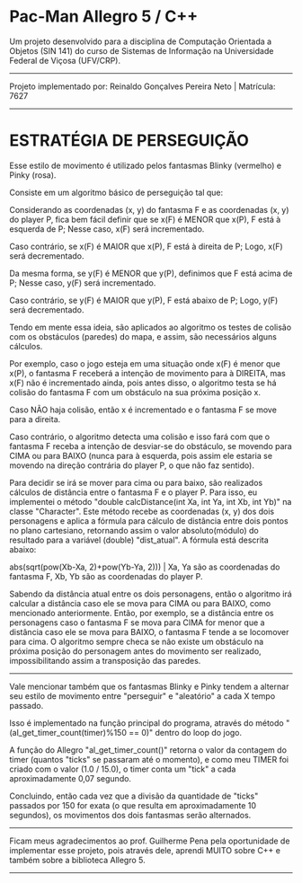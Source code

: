 # Pac-Man Allegro 5 / C++

Um projeto desenvolvido para a disciplina de Computação Orientada a Objetos (SIN 141) do curso de Sistemas de Informação na Universidade Federal de Viçosa (UFV/CRP).

**********************************************************************************

Projeto implementado por: Reinaldo Gonçalves Pereira Neto | Matrícula: 7627
	
**********************************************************************************

# ESTRATÉGIA DE PERSEGUIÇÃO

Esse estilo de movimento é utilizado pelos fantasmas Blinky (vermelho) e Pinky (rosa).

Consiste em um algoritmo básico de perseguição tal que:

Considerando as coordenadas (x, y) do fantasma F e as coordenadas (x, y) do player P, fica bem fácil definir que se x(F) é MENOR que x(P), F está à esquerda de P;
Nesse caso, x(F) será incrementado.

Caso contrário, se x(F) é MAIOR que x(P), F está à direita de P;
Logo, x(F) será decrementado.

Da mesma forma, se y(F) é MENOR que y(P), definimos que F está acima de P;
Nesse caso, y(F) será incrementado.

Caso contrário, se y(F) é MAIOR que y(P), F está abaixo de P;
Logo, y(F) será decrementado.

Tendo em mente essa ideia, são aplicados ao algoritmo os testes de colisão com os obstáculos (paredes) do mapa, e assim, são necessários alguns cálculos.

Por exemplo, caso o jogo esteja em uma situação onde x(F) é menor que x(P), o fantasma F receberá a intenção de movimento para à DIREITA, mas x(F) não é incrementado ainda, pois
antes disso, o algoritmo testa se há colisão do fantasma F com um obstáculo na sua próxima posição x.

Caso NÃO haja colisão, então x é incrementado e o fantasma F se move para a direita.

Caso contrário, o algoritmo detecta uma colisão e isso fará com que o fantasma F receba a intenção de desviar-se do obstáculo, se movendo para CIMA ou para BAIXO (nunca para à esquerda,
pois assim ele estaria se movendo na direção contrária do player P, o que não faz sentido).

Para decidir se irá se mover para cima ou para baixo, são realizados cálculos de distância entre o fantasma F e o player P. 
Para isso, eu implementei o método "double calcDistance(int Xa, int Ya, int Xb, int Yb)" na classe "Character".
Este método recebe as coordenadas (x, y) dos dois personagens e aplica a fórmula para cálculo de distância entre dois pontos no plano cartesiano, 
retornando assim o valor absoluto(módulo) do resultado para a variável (double) "dist_atual". A fórmula está descrita abaixo:

abs(sqrt(pow(Xb-Xa, 2)+pow(Yb-Ya, 2))) | Xa, Ya são as coordenadas do fantasma F, Xb, Yb são as coordenadas do player P.

Sabendo da distância atual entre os dois personagens, então o algoritmo irá calcular a distância caso ele se mova para CIMA ou para BAIXO, como mencionado anteriormente.
Então, por exemplo, se a distância entre os personagens caso o fantasma F se mova para CIMA for menor que a distância caso ele se mova para BAIXO, o fantasma F tende a se
locomover para cima. O algoritmo sempre checa se não existe um obstáculo na próxima posição do personagem antes do movimento ser realizado, impossibilitando assim a transposição das paredes.

*****

Vale mencionar também que os fantasmas Blinky e Pinky tendem a alternar seu estilo de movimento entre "perseguir" e "aleatório" a cada X tempo passado.

Isso é implementado na função principal do programa, através do método "(al_get_timer_count(timer)%150 == 0)" dentro do loop do jogo.

A função do Allegro "al_get_timer_count()" retorna o valor da contagem do timer (quantos "ticks" se passaram até o momento), e como meu TIMER foi criado com o valor (1.0 / 15.0),
o timer conta um "tick" a cada aproximadamente 0,07 segundo.

Concluindo, então cada vez que a divisão da quantidade de "ticks" passados por 150 for exata (o que resulta em aproximadamente 10 segundos), os movimentos dos dois fantasmas serão alternados.
	
**********************************************************************************
	
Ficam meus agradecimentos ao prof. Guilherme Pena pela oportunidade de implementar esse projeto, pois através dele, aprendi MUITO sobre C++ e também sobre a biblioteca Allegro 5.
	
**********************************************************************************
